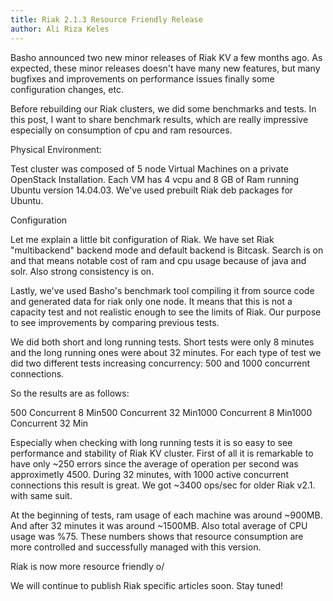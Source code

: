 ```yaml
---
title: Riak 2.1.3 Resource Friendly Release
author: Ali Riza Keles
---
```


Basho announced two new minor releases of Riak KV a few months ago. As expected, these minor releases doesn't have many new features, but many bugfixes and improvements on performance issues finally some configuration changes, etc.

Before rebuilding our Riak clusters, we did some benchmarks and tests. In this post, I want to share benchmark results, which are really impressive especially on consumption of cpu and ram resources.

Physical Environment:

Test cluster was composed of 5 node Virtual Machines on a private OpenStack Installation.
Each VM has 4 vcpu and 8 GB of Ram running Ubuntu version 14.04.03.
We've used prebuilt Riak deb packages for Ubuntu.

Configuration

Let me explain a little bit configuration of Riak. We have set Riak "multibackend" backend mode and default backend is Bitcask. Search is on and that means notable cost of ram and cpu usage because of java and solr. Also strong consistency is on.

Lastly, we've used Basho's benchmark tool compiling it from source code and generated data for riak only one node. It means that this is not a capacity test and not realistic enough to see the limits of Riak. Our purpose to see improvements by comparing previous tests.

We did both short and long running tests. Short tests were only 8 minutes and the long running ones were about 32 minutes. For each type of test we did two different tests increasing concurrency: 500 and 1000 concurrent connections.

So the results are as follows:

500 Concurrent 8 Min500 Concurrent 32 Min1000 Concurrent 8 Min1000 Concurrent 32 Min

Especially when checking with long running tests it is so easy to see performance and stability of Riak KV cluster. First of all it is remarkable to have only ~250 errors since the average of operation per second was approximetly 4500. During 32 minutes, with 1000 active concurrent connections this result is great. We got ~3400 ops/sec for older Riak v2.1. with same suit.

At the beginning of tests, ram usage of each machine was around ~900MB. And after 32 minutes it was around ~1500MB. Also total average of CPU usage was %75. These numbers shows that resource consumption are more controlled and successfully managed with this version.

Riak is now more resource friendly o/

We will continue to publish Riak specific articles soon.
Stay tuned!
